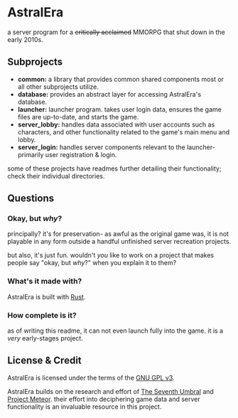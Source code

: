# AstralEra

a server program for a ~~critically acclaimed~~ MMORPG that shut down in the early 2010s.

## Subprojects

- **common:** a library that provides common shared components most or all other subprojects utilize.
- **database:** provides an abstract layer for accessing AstralEra's database.
- **launcher:** launcher program. takes user login data, ensures the game files are up-to-date, and starts the game.
- **server_lobby:** handles data associated with user accounts such as characters, and other functionality related to the game's main menu and lobby.
- **server_login:** handles server components relevant to the launcher- primarily user registration & login.

some of these projects have readmes further detailing their functionality; check their individual directories.

## Questions

### Okay, but *why*?

principally? it's for preservation- as awful as the original game was, it is not playable in any form outside a handful unfinished server recreation projects.

but also, it's just fun. wouldn't *you* like to work on a project that makes people say "okay, but *why*?" when you explain it to them?

### What's it made with?

AstralEra is built with [Rust](https://www.rust-lang.org/).

### How complete is it?

as of writing this readme, it can not even launch fully into the game. it is a *very* early-stages project.

## License & Credit

AstralEra is licensed under the terms of the [GNU GPL v3](LICENSE).

AstralEra builds on the research and effort of [The Seventh Umbral](http://seventhumbral.org) and [Project Meteor](http://ffxivclassic.fragmenterworks.com/wiki/index.php/Main_Page). their effort into deciphering game data and server functionality is an invaluable resource in this project.